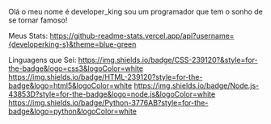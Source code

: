 Olá o meu nome é developer_king sou um programador que tem o sonho de se tornar famoso!

Meus Stats:
https://github-readme-stats.vercel.app/api?username={developerking-s}&theme=blue-green

Linguagens que Sei:
https://img.shields.io/badge/CSS-239120?&style=for-the-badge&logo=css3&logoColor=white
https://img.shields.io/badge/HTML-239120?style=for-the-badge&logo=html5&logoColor=white
https://img.shields.io/badge/Node.js-43853D?style=for-the-badge&logo=node.js&logoColor=white
https://img.shields.io/badge/Python-3776AB?style=for-the-badge&logo=python&logoColor=white
 
